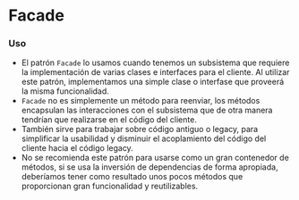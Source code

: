 # Facade

### Uso

 - El patrón `Facade` lo usamos cuando tenemos un subsistema que requiere la implementación de varias clases e 
interfaces para el cliente. Al utilizar este patrón, implementamos una simple clase o interfase que proveerá la misma
funcionalidad.
 - `Facade` no es simplemente un método para reenviar, los métodos encapsulan las interacciones con el subsistema que de 
otra manera tendrían que realizarse en el código del cliente.
 - También sirve para trabajar sobre código antiguo o legacy, para simplificar la usabilidad y disminuir el acoplamiento 
del código del cliente hacia el código legacy.
 - No se recomienda este patrón para usarse como un gran contenedor de métodos, si se usa la inversión de dependencias 
de forma apropiada, deberíamos tener como resultado unos pocos métodos que proporcionan gran funcionalidad y 
reutilizables.
